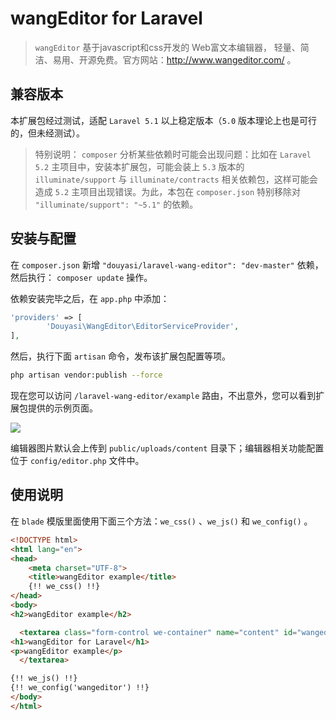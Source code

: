 # wangEditor for Laravel

>  `wangEditor` 基于javascript和css开发的 Web富文本编辑器， 轻量、简洁、易用、开源免费。官方网站：http://www.wangeditor.com/ 。

## 兼容版本

本扩展包经过测试，适配 `Laravel 5.1` 以上稳定版本（`5.0` 版本理论上也是可行的，但未经测试）。

>   特别说明：
>   `composer` 分析某些依赖时可能会出现问题：比如在 `Laravel 5.2` 主项目中，安装本扩展包，可能会装上 `5.3` 版本的 `illuminate/support` 与 `illuminate/contracts` 相关依赖包，这样可能会造成 `5.2` 主项目出现错误。为此，本包在 `composer.json` 特别移除对 `"illuminate/support": "~5.1"` 的依赖。

## 安装与配置

在 `composer.json` 新增 `"douyasi/laravel-wang-editor": "dev-master"` 依赖，然后执行： `composer update` 操作。

依赖安装完毕之后，在 `app.php` 中添加：

```php
'providers' => [
        'Douyasi\WangEditor\EditorServiceProvider',
],
```

然后，执行下面 `artisan` 命令，发布该扩展包配置等项。

```bash
php artisan vendor:publish --force
```

现在您可以访问 `/laravel-wang-editor/example` 路由，不出意外，您可以看到扩展包提供的示例页面。

![](http://douyasi.com/usr/uploads/2016/09/2381793435.gif)

编辑器图片默认会上传到 `public/uploads/content` 目录下；编辑器相关功能配置位于 `config/editor.php` 文件中。

## 使用说明

在 `blade` 模版里面使用下面三个方法：`we_css()` 、`we_js()` 和 `we_config()` 。

```html
<!DOCTYPE html>
<html lang="en">
<head>
    <meta charset="UTF-8">
    <title>wangEditor example</title>
    {!! we_css() !!}
</head>
<body>
<h2>wangEditor example</h2>

  <textarea class="form-control we-container" name="content" id="wangeditor" style="display:none;" cols="5">
<h1>wangEditor for Laravel</h1>
<p>wangEditor example</p>
  </textarea>

{!! we_js() !!}
{!! we_config('wangeditor') !!}
</body>
</html>
```

